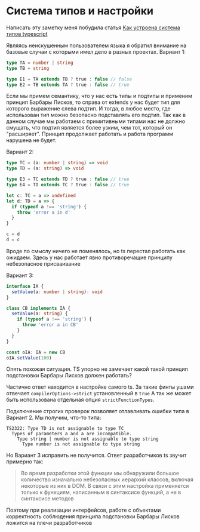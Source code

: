 # Система типов и настройки

Написать эту заметку меня побудила статья [Как устроена система типов typescript](https://ru.hexlet.io/blog/posts/sistema-tipov-v-typescript)

Являясь неискушенным пользователем языка я обратил внимание на базовые случаи с которыми имел дело в разных проектах.
Вариант 1:

```ts
type TA = number | string
type TB = string

type E1 = TA extends TB ? true : false // false
type E2 = TB extends TA ? true : false // true
```

Если мы примем семантику, что у нас есть типы и подтипы и применим принцип Барбары Лисков, то справа от extends у нас будет тип для которого выражение слева подтип.
И тогда, в любое место, где использован тип можно безопасно подставлять его подтип. 
Так как в данном случае мы работаем с примитивными типами нас не должно смущать, что подтип является более узким, чем тот, который он "расширяет".
Принцип продолжает работать и работа программ нарушена не будет.

Вариант 2:
```ts
type TC = (a: number | string) => void
type TD = (a: string) => void

type E3 = TC extends TD ? true : false // true
type E4 = TD extends TC ? true : false // true

let c: TC = a => undefined
let d: TD = a => {
  if (typeof a !== 'string') {
    throw 'error a in d'
  }
}

c = d
d = c
```

Вроде по смыслу ничего не поменялось, но ts перестал работать как ожидаем. Здесь у нас работает явно противоречащие принципу небезопасное присваивание

Вариант 3:
```ts
interface IA {
  setValue(a: number | string): void
}

class CB implements IA {
  setValue(a: string) {
    if (typeof a !== 'string') {
      throw 'error a in CB'
    }
  }
}

const oIA: IA = new CB
oIA.setValue(100)
```
Опять похожая ситуация. TS упорно не замечает какой такой принцип подстановки Барбары Лисков должен работать?

Частично ответ находится в настройке самого ts. За такие финты ушами отвечает `compilerOptions->strict` установленный в `true`
А так же может быть использована отдельная опция `strictFunctionTypes`. 

Подключение строгих проверок позволяет отлавливать ошибки типа в Вариант 2. Мы получим, что-то типа:
```
TS2322: Type TD is not assignable to type TC
  Types of parameters a and a are incompatible.
    Type string | number is not assignable to type string
      Type number is not assignable to type string
```

Но Вариант 3 исправить не получится. Ответ разработчиков ts звучит примерно так: 
> Во время разработки этой функции мы обнаружили большое количество изначально небезопасных иерархий классов, включая некоторые из них в DOM. В связи с этим настройка применяется только к функциям, написанным в синтаксисе функций, а не в синтаксисе методов

Поэтому при реализации интерфейсов, работе с объектами корректность соблюдения принципа подстановки Барбары Лисков ложится на плечи разработчиков


